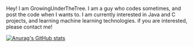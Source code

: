 Hey! I am GrowingUnderTheTree. I am a guy who codes sometimes, and post the code when I wants to.
I am currently interested in Java and C projects, and learning machine learning technologies.
if you are interested, please contact me!

[![Anurag's GitHub stats](https://github-readme-stats.vercel.app/api?username=GrowingUnderTheTree)](https://github.com/anuraghazra/github-readme-stats)

